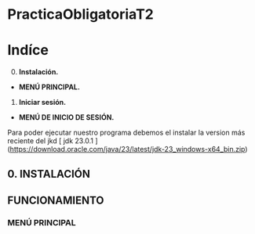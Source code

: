 # PracticaObligatoriaT2
  

# **Indíce**

  

0.  **Instalación.**

-  **MENÚ PRINCIPAL.**

1. **Iniciar sesión.**

- **MENÚ DE  INICIO DE SESIÓN.**
  
Para poder ejecutar nuestro programa debemos el instalar la version más reciente del jkd [ jdk 23.0.1 ] (https://download.oracle.com/java/23/latest/jdk-23_windows-x64_bin.zip)

  
  

## **0. INSTALACIÓN**

  


##  **FUNCIONAMIENTO**



### **MENÚ PRINCIPAL**



